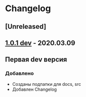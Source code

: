 # Changelog

## [Unreleased]

## [1.0.1 dev](https://github.com/Vivers0/EugenBot/tree/dev) - 2020.03.09
## Первая dev версия
### Добавлено
- Созданы подпапки для docs, src
- Добавлен Changelog
